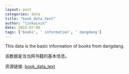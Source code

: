 ```yaml
---
layout: post
categories: data
title: "book_data_text"
author: "linkaixin"
date: 2022-07-08
tags: ['books', ' information', ' dangdang']
---
```


This data is the basic information of books from dangdang.

该数据是当当网书籍的基本信息。

资源链接: [book_data_text](https://doi.org/10.57760/sciencedb.j00133.00035)
